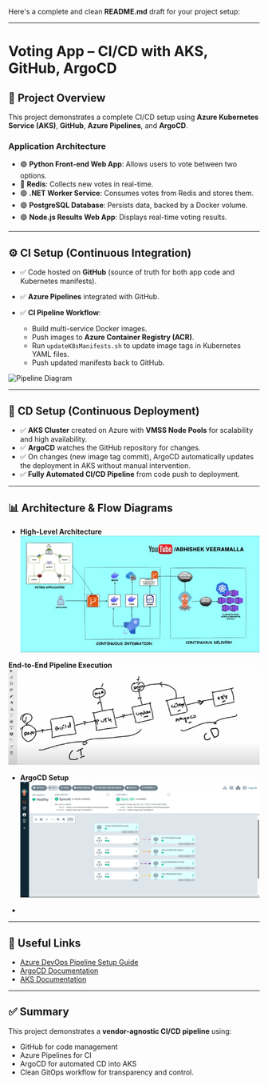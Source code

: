 Here's a complete and clean **README.md** draft for your project setup:

---

# Voting App – CI/CD with AKS, GitHub, ArgoCD

## 📌 Project Overview

This project demonstrates a complete CI/CD setup using **Azure Kubernetes Service (AKS)**, **GitHub**, **Azure Pipelines**, and **ArgoCD**.

### Application Architecture

* 🟣 **Python Front-end Web App**: Allows users to vote between two options.
* 🔴 **Redis**: Collects new votes in real-time.
* 🟣 **.NET Worker Service**: Consumes votes from Redis and stores them.
* 🟣 **PostgreSQL Database**: Persists data, backed by a Docker volume.
* 🟣 **Node.js Results Web App**: Displays real-time voting results.

---

## ⚙️ CI Setup (Continuous Integration)

* ✅ Code hosted on **GitHub** (source of truth for both app code and Kubernetes manifests).
* ✅ **Azure Pipelines** integrated with GitHub.
* ✅ **CI Pipeline Workflow**:

  * Build multi-service Docker images.
  * Push images to **Azure Container Registry (ACR)**.
  * Run `updateK8sManifests.sh` to update image tags in Kubernetes YAML files.
  * Push updated manifests back to GitHub.

![Pipeline Diagram](https://trello.com/1/cards/684fb92660abb78c85761394/attachments/68789fa6dfedef26677fac54/download/image.png)

---

## 🚀 CD Setup (Continuous Deployment)

* ✅ **AKS Cluster** created on Azure with **VMSS Node Pools** for scalability and high availability.
* ✅ **ArgoCD** watches the GitHub repository for changes.
* ✅ On changes (new image tag commit), ArgoCD automatically updates the deployment in AKS without manual intervention.
* ✅ **Fully Automated CI/CD Pipeline** from code push to deployment.

---

## 📊 Architecture & Flow Diagrams

* **High-Level Architecture**
![alt text](https://github.com/em-sh/voting-app-1/blob/main/CI-CD-workflow.jpg "High-Level Architecture")

**End-to-End Pipeline Execution**
  ![Pipeline](https://github.com/em-sh/voting-app-1/blob/main/End-to-End%20Pipeline%20Execution.png)


* **ArgoCD Setup**
  ![AKS](https://github.com/em-sh/voting-app-1/blob/main/ArgoCD-Status.png)

* 
---

## 📎 Useful Links

* [Azure DevOps Pipeline Setup Guide](https://dev.azure.com/)
* [ArgoCD Documentation](https://argo-cd.readthedocs.io/en/stable/)
* [AKS Documentation](https://learn.microsoft.com/en-us/azure/aks/)


---

## ✅ Summary

This project demonstrates a **vendor-agnostic CI/CD pipeline** using:

* GitHub for code management
* Azure Pipelines for CI
* ArgoCD for automated CD into AKS
* Clean GitOps workflow for transparency and control.

